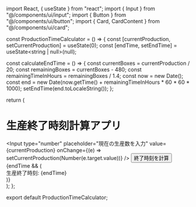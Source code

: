 import React, { useState } from "react"; import { Input } from "@/components/ui/input"; import { Button } from "@/components/ui/button"; import { Card, CardContent } from "@/components/ui/card";

const ProductionTimeCalculator = () => { const [currentProduction, setCurrentProduction] = useState(0); const [endTime, setEndTime] = useState<string | null>(null);

const calculateEndTime = () => { const currentBoxes = currentProduction / 20; const remainingBoxes = currentBoxes - 480; const remainingTimeInHours = remainingBoxes / 1.4; const now = new Date(); const end = new Date(now.getTime() + remainingTimeInHours * 60 * 60 * 1000); setEndTime(end.toLocaleString()); };

return ( <div className="max-w-md mx-auto mt-10 p-4"> <Card className="p-6 shadow-xl"> <CardContent className="flex flex-col gap-4"> <h1 className="text-xl font-bold">生産終了時刻計算アプリ</h1> <Input type="number" placeholder="現在の生産数を入力" value={currentProduction} onChange={(e) => setCurrentProduction(Number(e.target.value))} /> <Button onClick={calculateEndTime}>終了時刻を計算</Button> {endTime && ( <div className="text-green-700 font-semibold"> 生産終了時刻: {endTime} </div> )} </CardContent> </Card> </div> ); };

export default ProductionTimeCalculator;

